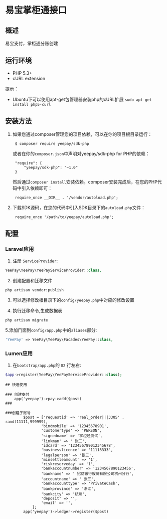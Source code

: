 # 易宝掌柜通接口

## 概述

易宝支付，掌柜通分账创建

## 运行环境
- PHP 5.3+
- cURL extension

提示：

- Ubuntu下可以使用apt-get包管理器安装php的cURL扩展 `sudo apt-get install php5-curl`

## 安装方法

1. 如果您通过composer管理您的项目依赖，可以在你的项目根目录运行：

        $ composer require yeepay/sdk-php

   或者在你的`composer.json`中声明对yeepay/sdk-php for PHP的依赖：

        "require": {
            "yeepay/sdk-php": "~1.0"
        }

   然后通过`composer install`安装依赖。composer安装完成后，在您的PHP代码中引入依赖即可：

        require_once __DIR__ . '/vendor/autoload.php';


3. 下载SDK源码，在您的代码中引入SDK目录下的`autoload.php`文件：

        require_once '/path/to/yeepay/autoload.php';
## 配置

### Laravel应用
1. 注册 `ServiceProvider`:
```php
YeePay\YeePay\YeePayServiceProvider::class,
```

2. 创建配置和迁移文件
```shell
php artisan vendor:publish
```

3. 可以选择修改根目录下的`config/yeepay.php`中对应的修改设置

4. 执行迁移命令,生成数据表
```shell
php artisan migrate
```

5.添加门面到`config/app.php`中的`aliases`部分:
```php
'YeePay' => YeePay\YeePay\Facades\YeePay::class,
```

### Lumen应用

1. 在`bootstrap/app.php`的 `82` 行左右:
```php
$app->register(YeePay\YeePayServiceProvider::class);
```

```
## 快速使用

### 创建支付
    app('yeepay')->pay->add($post)
###

###创建子账号
        $post = ['requestid' => 'real_order|||3305' . rand(11111,999999),
                'bindmobile' => '12345678901',
                'customertype' => 'PERSON',
                'signedname' => '掌柜通测试',
                'linkman' => ' 张三',
                'idcard' => '123456789012345678',
                'businesslicence' => '11113333',
                'legalperson' => '张三',
                'minsettleamount' => '1',
                'riskreserveday' => '1',
                'bankaccountnumber' => '1234567890123456',
                'bankname' => ' 招商银行股份有限公司杭州分行',
                'accountname' => ' 张三',
                'bankaccounttype' => 'PrivateCash',
                'bankprovince' => '浙江',
                'bankcity' => '杭州',
                'deposit' => '',
                'email' => '',
            ];
        app('yeepay')->ledger->register($post)
